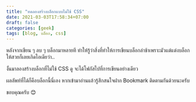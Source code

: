 ```yaml
---
title: "ทดลองสร้างบล็อกแบบไม่ใช้ CSS"
date: 2021-03-03T17:58:34+07:00
draft: false
categories: [geek]
tags: [blog, บล็อก, css]
---
```


หลังจากเขียน ๆ ลบ ๆ บล็อกมาหลายที ทำให้รู้ว่าสิ่งที่ทำให้การเขียนบล็อกล่าช้าเพราะมัวแต่แต่งบล็อกให้สวยก็เลยเกิดไอเดียว่า..

งั้นมาลองสร้างบล็อกที่ไม่ใช้ CSS ดู จะได้โฟกัสไปที่การเขียนอย่างเดียว

<!--more-->

ผลลัพท์ที่ได้ก็คือบล็อกนี้นี่เอง หากเข้ามาอ่านแล้วรู้สึกสนใจฝาก Bookmark ติดตามกันด้วยนะครับ

ขอบคุณครับ 😊
